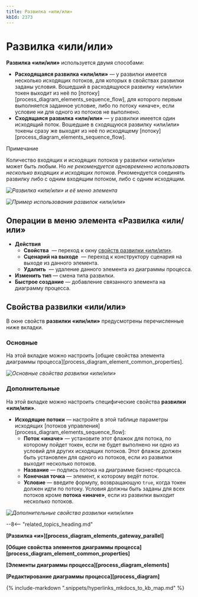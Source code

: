 ```yaml
---
title: Развилка «или/или»
kbId: 2373
---
```


# Развилка «или/или»

**Развилка «или/или»** используется двумя способами:

- **Расходящаяся развилка «или/или»** — у развилки имеется несколько исходящих потоков, для которых в свойствах развилки заданы условия. Вошедший в расходящуюся развилку «или/или» токен выходит из неё по [потоку][process_diagram_elements_sequence_flow], для которого первым выполняется заданное условие, либо по потоку «иначе», если условие ни для одного из потоков не выполнено.
- **Сходящаяся развилка «или/или»** — у развилки имеется один исходящий поток. Вошедшие в сходящуюся развилку «или/или» токены сразу же выходят из неё по исходящему [потоку][process_diagram_elements_sequence_flow].

Примечание

Количество входящих и исходящих потоков у развилки «или/или» может быть любым. Но *не рекомендуется одновременно использовать несколько входящих и исходящих потоков*. Рекомендуется соединять развилку либо с одним входящим потоком, либо с одним исходящим.

_![Развилка «или/или» и её меню элемента](https://kb.comindware.ru/assets/exclusive_gateway.png)_

_![Пример использования развилок «или/или»](https://kb.comindware.ru/assets/exclusive_gateway_example.png)_

## Операции в меню элемента «Развилка «или/или»

- **Действия**
    - **Свойства** *‌* — переход к окну [свойств развилки «или/или»](#mcetoc_1h2aig7al1).
    - **Сценарий на выходе** *‌* — переход к конструктору сценария на выходе из данного элемента.
    - **Удалить** *‌* — удаление данного элемента из диаграммы процесса.
- **Изменить тип** — смена типа развилки.
- **Быстрое создание** — добавление связанного элемента на диаграмму процесса.

## Свойства развилки «или/или»

В окне свойств **развилки «или/или»** предусмотрены перечисленные ниже вкладки.

### Основные

На этой вкладке можно настроить [общие свойства элемента диаграммы процесса][process_diagram_element_common_properties].

_![Основные свойства развилки «или/или»](https://kb.comindware.ru/assets/exclusive_gateway_general_properties.png)_

### Дополнительные

На этой вкладке можно настроить специфические свойства **развилки «или/или»**.

- **Исходящие потоки** — настройте в этой таблице параметры исходящих [потоков управления][process_diagram_elements_sequence_flow]:
    - **Поток «иначе»** — установите этот флажок для потока, по которому пойдет токен, если не будет выполнено ни одно из условий для других исходящих потоков. Этот флажок должен быть установлен для одного из потоков, если из развилки выходит несколько потоков.
    - **Название** — подпись потока на диаграмме бизнес-процесса.
    - **Конечная точка** — элемент, к которому ведёт поток.
    - **Условие** — введите формулу, возвращающую `true`, когда токен должен идти по потоку. Условия должны быть заданы для всех потоков кроме **потока «иначе»**, если из развилки выходит несколько потоков.

_![Дополнительные свойства развилки «или/или»](https://kb.comindware.ru/assets/exclusive_gateway_advanced_propertes.png)_

--8<-- "related_topics_heading.md"

**[Развилка «и»][process_diagram_elements_gateway_parallel]**

**[Общие свойства элементов диаграммы процесса][process_diagram_element_common_properties]**

**[Элементы диаграммы процесса][process_diagram_elements]**

**[Редактирование диаграммы процесса][process_diagram]**

{% include-markdown ".snippets/hyperlinks_mkdocs_to_kb_map.md" %}

